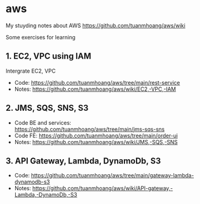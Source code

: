 # aws

My stuyding notes about AWS
https://github.com/tuanmhoang/aws/wiki

Some exercises for learning

## 1. EC2, VPC using IAM
Intergrate EC2, VPC
* Code:  https://github.com/tuanmhoang/aws/tree/main/rest-service
* Notes: https://github.com/tuanmhoang/aws/wiki/EC2,-VPC,-IAM

## 2. JMS, SQS, SNS, S3

* Code BE and services:  https://github.com/tuanmhoang/aws/tree/main/jms-sqs-sns
* Code FE: https://github.com/tuanmhoang/aws/tree/main/order-ui
* Notes: https://github.com/tuanmhoang/aws/wiki/JMS,-SQS,-SNS

## 3. API Gateway, Lambda, DynamoDb, S3

* Code: https://github.com/tuanmhoang/aws/tree/main/gateway-lambda-dynamodb-s3
* Notes: https://github.com/tuanmhoang/aws/wiki/API-gateway,-Lambda,-DynamoDb,-S3
